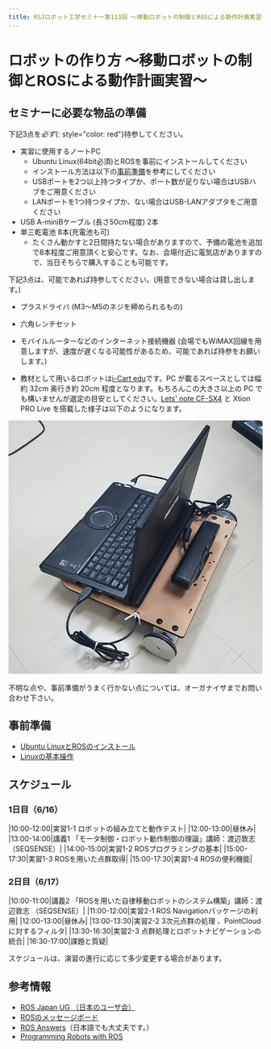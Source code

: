 ```yaml
---
title: RSJロボット工学セミナー第113回 ～移動ロボットの制御とROSによる動作計画実習～
---
```


# ロボットの作り方 ～移動ロボットの制御とROSによる動作計画実習～

## セミナーに必要な物品の準備

下記3点を*必ず*{: style="color: red"}持参してください。

- 実習に使用するノートPC
  - Ubuntu Linux(64bit必須)とROSを事前にインストールしてください
  - インストール方法は以下の[事前準備](#事前準備)を参考にしてください
  - USBポートを2つ以上持つタイプか、ポート数が足りない場合はUSBハブをご用意ください
  - LANポートを1つ持つタイプか、ない場合はUSB-LANアダプタをご用意ください
- USB A-miniBケーブル (長さ50cm程度) 2本
- 単三乾電池 8本(充電池も可)
  - たくさん動かすと2日間持たない場合がありますので、予備の電池を追加で8本程度ご用意頂くと安心です。なお、会場付近に電気店がありますので、当日そちらで購入することも可能です。

下記3点は、可能であれば持参してください。(用意できない場合は貸し出します。)
- プラスドライバ (M3～M5のネジを締められるもの)
- 六角レンチセット
- モバイルルーターなどのインターネット接続機器 (会場でもWiMAX回線を用意しますが、速度が遅くなる可能性があるため、可能であれば持参をお願いします。)

- 教材として用いるロボットは[i-Cart edu](http://t-frog.com/products/icart_edu/)です。PC が載るスペースとしては幅約 32cm 奥行き約 20cm 程度となります。もちろんこの大きさ以上の PC でも構いませんが選定の目安としてください。[Lets' note CF-SX4](https://panasonic.biz/cns/pc/prod/asia/sx/) と Xtion PRO Live を搭載した様子は以下のようになります。

![XtionTFrog](images/xtion_t-frog.png)

不明な点や、事前準備がうまく行かない点については、オーガナイザまでお問い合わせ下さい。

## 事前準備

- [Ubuntu LinuxとROSのインストール](linux_and_ros_install.html)
- [Linuxの基本操作](linux_basics.html)

## スケジュール

### 1日目（6/16）

|10:00-12:00|実習1-1 ロボットの組み立てと動作テスト|
|12:00-13:00|昼休み|
|13:00-14:00|講義1 「モータ制御・ロボット動作制御の理論」講師：渡辺敦志 （SEQSENSE）|
|14:00-15:00|実習1-2 ROSプログラミングの基本|
|15:00-17:30|実習1-3 ROSを用いた点群取得|
|15:00-17:30|実習1-4 ROSの便利機能|

### 2日目（6/17）

|10:00-11:00|講義2 「ROSを用いた自律移動ロボットのシステム構築」講師：渡辺敦志 （SEQSENSE）|
|11:00-12:00|実習2-1 ROS Navigationパッケージの利用|
|12:00-13:00|昼休み|
|13:00-13:30|実習2-2 3次元点群の処理 、PointCloud に対するフィルタ|
|13:30-16:30|実習2-3 点群処理とロボットナビゲーションの統合|
|16:30-17:00|課題と質疑|

スケジュールは、演習の進行に応じて多少変更する場合があります。

## 参考情報

- [ROS Japan UG （日本のユーザ会）](https://rosjp.connpass.com/)
- [ROSのメッセージボード](https://discourse.ros.org/)
- [ROS Answers](http://answers.ros.org/)（日本語でも大丈夫です。）
- [Programming Robots with ROS](http://shop.oreilly.com/product/0636920024736.do)
